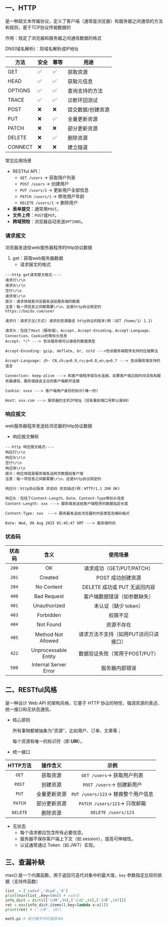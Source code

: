 ## 一、HTTP

是一种超文本传输协议，定义了客户端（通常是浏览器）和服务器之间通信的方法和规则，基于TCP协议传输数据的

作用：规定了浏览器和服务器之间通信数据的格式

DNS(域名解析)：将域名解析成IP地址

| 方法    | 安全 | 幂等 | 用途              |
| ------- | ---- | ---- | ----------------- |
| GET     | ✅    | ✅    | 获取资源          |
| HEAD    | ✅    | ✅    | 获取元信息        |
| OPTIONS | ✅    | ✅    | 查询支持的方法    |
| TRACE   | ✅    | ✅    | 诊断环回测试      |
| POST    | ❌    | ❌    | 提交数据/创建资源 |
| PUT     | ❌    | ✅    | 全量更新资源      |
| PATCH   | ❌    | ❌    | 部分更新资源      |
| DELETE  | ❌    | ✅    | 删除资源          |
| CONNECT | ❌    | ❌    | 建立隧道          |

常见应用场景

- RESTful API：
  - `GET /users` → 获取用户列表
  - `POST /users` → 创建用户
  - `PUT /users/1` → 更新用户全部信息
  - `PATCH /users/1` → 修改用户年龄
  - `DELETE /users/1` → 删除用户
- **表单提交**：通常用`POST`。
- **文件上传**：`POST`或`PUT`。
- **跨域预检**：浏览器自动发送`OPTIONS`。



### 请求报文

浏览器发送给web服务器程序的http协议数据

1. get：获取web服务器数据
   - 请求报文的格式

```http
---http get请求报文格式----
请求行\r\n
请求头\r\n
空行\r\n
请求体\r\n
提示：请求体就是浏览器发送给服务端的数据
注意：每一项信息之间都需要\r\n，这是http协议规定的
https://baidu.com/user

请求行：请求方法(方式) 请求的资源路径 http协议的版本(例：GET /home/1/ 1.1)

请求头：包括了Host（服务端），Accept、Accept-Encoding、Accept-Language、Connection、Cookie的等标头信息
Accept: */* ---> 告诉服务端可以接收的数据类型

Accept-Encoding: gzip, deflate, br, zstd --->告诉服务端程序支持的压缩算法

Accept-Language: zh- CN,zh;q=0.9,ru;q=0.8,en;q=0.7 ---> 告诉服务端支持的语言

Connection: keep-alive ---> 和客户端程序保存长连接，如果客户端过段时间没有和服务器通信，服务端就会主动向客户端断开连接

Cookie: xxxx ---> 客户端用户身份的标识(唯一的)

Host: xxx.com ---> 服务器的主机IP地址（没有看到端口号默认是80）
```

### 响应报文

web服务器程序发送给浏览器的http协议数据

- 响应报文解析

```http
---http 响应报文格式----
响应行\r\n
响应头\r\n
空行\r\n
响应体\r\n
提示：响应体就是服务端发送网页数据给客户端
注意：每一项信息之间都需要\r\n，这是http协议规定的

响应行：http协议版本 状态码 状态描述(例：HTTP/1.1 200 OK)

响应头：包括了Content-Length、Date、Content-Type等标头信息
Content-Length: xxx ---> 服务端发送给客户端程序的数据指定长度

Content-Type: xxx  ---> 服务器发送给浏览器的内容类型及编码格式

Date: Wed, 06 Aug 2025 01:45:47 GMT ---> 服务端时间
```

### 状态码

| 状态码 |         含义          |               使用场景                |
| :----: | :-------------------: | :-----------------------------------: |
| `200`  |          OK           |       请求成功（GET/PUT/PATCH）       |
| `201`  |        Created        |           POST 成功创建资源           |
| `204`  |      No Content       |     DELETE 成功或 PUT 无返回内容      |
| `400`  |      Bad Request      |     客户端数据错误（如参数缺失）      |
| `401`  |     Unauthorized      |         未认证（缺少 token）          |
| `403`  |       Forbidden       |               权限不足                |
| `404`  |       Not Found       |              资源不存在               |
| `405`  |  Method Not Allowed   | 请求方法不支持（如用PUT访问只读接口） |
| `422`  | Unprocessable Entity  |    数据验证失败（常用于POST/PUT）     |
| `500`  | Internal Server Error |            服务器内部错误             |



## 二、RESTful风格

是一种设计 Web API 的架构风格，它基于 HTTP 协议的特性，强调资源的表述、统一接口和无状态通信。

- 核心原则

  所有事物都被抽象为“资源”，比如用户、订单、文章等；

  每个资源有唯一的标识符（即 **URI**）。

- 统一接口

| HTTP方法 |   操作含义   |                示例                |
| :------: | :----------: | :--------------------------------: |
|  `GET`   |   获取资源   |     `GET /users`→ 获取用户列表     |
|  `POST`  |   创建资源   |     `POST /users`→ 创建新用户      |
|  `PUT`   | 全量更新资源 | `PUT /users/123`→ 替换整个用户信息 |
| `PATCH`  | 部分更新资源 |    `PATCH /users/123`→ 只改邮箱    |
| `DELETE` |   删除资源   |        `DELETE /users/123`         |

- 无状态
  - 每个请求都应包含所有必要信息。
  - 服务器不保存客户端上下文（如 session），提高可伸缩性。
  - 认证通常通过 Token（如 JWT）实现。

## 三、查漏补缺

max():是一个内置函数，用于返回可迭代对象中的最大值，`key` 参数指定比较的依据（支持传函数）

```python
list_ = ['sadsd','dsad','d']
print(max(list_,key=len)) # sadsd
info_dict = dict([['小林',94],['小冯',44],['小李',107]])
ret = max(info_dict.items(),key=lambda x:x[1])
print(ret) # ('小李', 107)
```

```python
math.pi # 表示数学中的圆周率π
```

